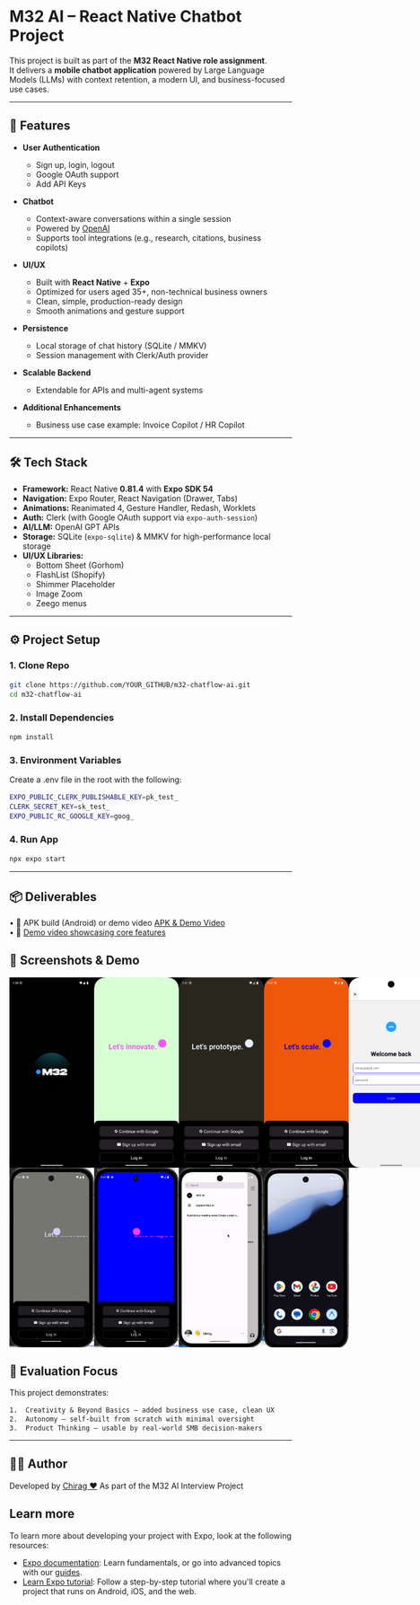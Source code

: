 # M32 AI – React Native Chatbot Project

This project is built as part of the **M32 React Native role assignment**.  
It delivers a **mobile chatbot application** powered by Large Language Models (LLMs) with context retention, a modern UI, and business-focused use cases.

---

## 📱 Features

- **User Authentication**
  - Sign up, login, logout
  - Google OAuth support
  - Add API Keys

- **Chatbot**
  - Context-aware conversations within a single session
  - Powered by [OpenAI](https://platform.openai.com/)
  - Supports tool integrations (e.g., research, citations, business copilots)

- **UI/UX**
  - Built with **React Native** + **Expo**
  - Optimized for users aged 35+, non-technical business owners
  - Clean, simple, production-ready design
  - Smooth animations and gesture support

- **Persistence**
  - Local storage of chat history (SQLite / MMKV)
  - Session management with Clerk/Auth provider

- **Scalable Backend**
  - Extendable for APIs and multi-agent systems

- **Additional Enhancements**
  - Business use case example: Invoice Copilot / HR Copilot
---

## 🛠️ Tech Stack

- **Framework:** React Native **0.81.4** with **Expo SDK 54**
- **Navigation:** Expo Router, React Navigation (Drawer, Tabs)
- **Animations:** Reanimated 4, Gesture Handler, Redash, Worklets
- **Auth:** Clerk (with Google OAuth support via `expo-auth-session`)
- **AI/LLM:** OpenAI GPT APIs 
- **Storage:** SQLite (`expo-sqlite`) & MMKV for high-performance local storage
- **UI/UX Libraries:**
  - Bottom Sheet (Gorhom)
  - FlashList (Shopify)
  - Shimmer Placeholder
  - Image Zoom
  - Zeego menus
---
## ⚙️ Project Setup

### 1. Clone Repo
```bash
git clone https://github.com/YOUR_GITHUB/m32-chatflow-ai.git
cd m32-chatflow-ai
```
### 2. Install Dependencies
```bash
npm install
```
### 3. Environment Variables

Create a .env file in the root with the following:
```bash 
EXPO_PUBLIC_CLERK_PUBLISHABLE_KEY=pk_test_
CLERK_SECRET_KEY=sk_test_
EXPO_PUBLIC_RC_GOOGLE_KEY=goog_
```
### 4. Run App
```bash
npx expo start
```
---

## 📦 Deliverables

•	📱 APK build (Android) or demo video [APK & Demo Video](https://drive.google.com/drive/folders/1LMKE-bBusL4DbUrDJn6I1H4BRHIr1fnQ?usp=drive_link) <br/>
•	🎥 [Demo video showcasing core features](https://drive.google.com/drive/folders/1LMKE-bBusL4DbUrDJn6I1H4BRHIr1fnQ?usp=drive_link)

## 📸 Screenshots & Demo

<div style="display: flex; flex-direction: 'row';">
<img src="./screenshots/1.png" width=30%>
<img src="./screenshots/2.png" width=30%>
<img src="./screenshots/3.png" width=30%>
<img src="./screenshots/4.png" width=30%>
<img src="./screenshots/5-0.png" width=30%>
<img src="./screenshots/5-1.png" width=30%>
<img src="./screenshots/5.png" width=30%>
<img src="./screenshots/6.png" width=30%>
<img src="./screenshots/7.png" width=30%>
<img src="./screenshots/8.png" width=30%>
<img src="./screenshots/9.png" width=30%>
<img src="./screenshots/10.png" width=30%>
<img src="./screenshots/11.png" width=30%>
<img src="./screenshots/12.png" width=30%>
<img src="./screenshots/13.png" width=30%>

</div>

<div style="display: flex; flex-direction: 'row';">
<img src="./screenshots/intro.gif" width=30%>
<img src="./screenshots/login with google.gif" width=30%>
<img src="./screenshots/context.gif" width=30%>
<img src="./screenshots/M32 AI Feature.gif" width=30%>

</div>

## 🎯 Evaluation Focus

This project demonstrates:

	1.	Creativity & Beyond Basics – added business use case, clean UX
	2.	Autonomy – self-built from scratch with minimal oversight
	3.	Product Thinking – usable by real-world SMB decision-makers

---

## 🧑‍💻 Author

Developed by [Chirag ❤️](https://github.com/hellochirag)
As part of the M32 AI Interview Project

## Learn more

To learn more about developing your project with Expo, look at the following resources:

- [Expo documentation](https://docs.expo.dev/): Learn fundamentals, or go into advanced topics with our [guides](https://docs.expo.dev/guides).
- [Learn Expo tutorial](https://docs.expo.dev/tutorial/introduction/): Follow a step-by-step tutorial where you'll create a project that runs on Android, iOS, and the web.